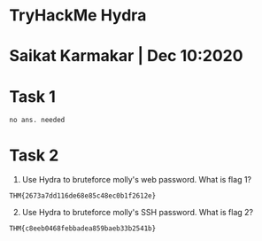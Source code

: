 # TryHackMe Hydra

# Saikat Karmakar | Dec 10:2020

# Task 1 
```
no ans. needed
```

# Task 2 
1. Use Hydra to bruteforce molly's web password. What is flag 1?
```
THM{2673a7dd116de68e85c48ec0b1f2612e}
```
2. Use Hydra to bruteforce molly's SSH password. What is flag 2?
```
THM{c8eeb0468febbadea859baeb33b2541b}
```